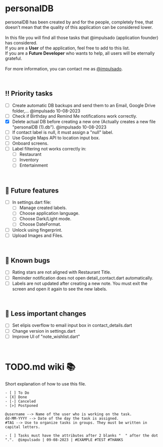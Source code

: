# personalDB
personalDB has been created by and for the people, completely free, that doesn't mean that the quality of this application can be considered lower.
<br/>
<br/>
In this file you will find all those tasks that @impulsado (application founder) has considered. <br/>
If you are a **User** of the application, feel free to add to this list. <br/>
If you are a **Future Developer** who wants to help, all users will be eternally grateful. 
<br/>
<br/>
For more information, you can contact me as [@impulsado](https://t.me/impulsado).

<br/>

## ‼ Priority tasks
- [ ] Create automatic DB backups and send them to an Email, Google Drive folder,...  @impulsado 10-08-2023
- [ ] Check if Birthday and Remind Me notifications work correctly.
- [X] Delete actual DB before creating a new one (Actually creates a new file "personalDB (1).db").    @impulsado 10-08-2023
- [ ] If contact label is null, it must assign a "null" label.
- [ ] Use Google Maps API to location input box.
- [ ] Onboard screens.
- [ ] Label filtering not works correctly in:
    - [ ] Restaurant
    - [ ] Inventory
    - [ ] Entertainment

<br/>

## 🌺 Future features
- [ ] In  settings.dart file:
    - [ ] Manage created labels.
    - [ ] Choose application language.
    - [ ] Choose Dark/Light mode.
    - [ ] Choose DateFormat.
- [ ] Unlock using fingerprint.
- [ ] Upload Images and Files.

<br/>

## 🦗 Known bugs
- [ ] Rating stars are not aligned with Restaurant Title.
- [ ] Reminder notification does not open detail_contact.dart automatically.
- [ ] Labels are not updated after creating a new note. You must exit the screen and open it again to see the new labels.

<br/>

## 🔧 Less important changes
- [ ] Set elipis overflow to email input box in contact_details.dart
- [ ] Change version in settings.dart
- [ ] Improve UI of "note_wishlist.dart"

<br/>

# TODO.md wiki 📚
Short explanation of how to use this file.<br/>

```Symbology of checkboxes
- [ ] To Do
- [X] Done
- [-] Canceled
- [>] Postponed
```

```Task attributes
@username --> Name of the user who is working on the task.
dd-MM-YYYY --> Date of the day the task is assigned.
#TAG --> Use to organize tasks in groups. They must be written in capital letters.

- [ ] Tasks must have the attributes after 2 blanks "  " after the dot ".".  @impulsado | 09-08-2023 | #EXAMPLE #TEST #THANKS
```

